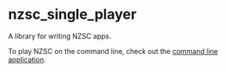 # nzsc_single_player

A library for writing NZSC apps.

To play NZSC on the command line, check out the [command line application](https://github.com/kylejlin/nzsc_single_player_cli).
